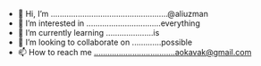 - 👋 Hi, I’m ....................................................@aliuzman
- 👀 I’m interested in .................................everything
- 🌱 I’m currently learning .....................is
- 💞️ I’m looking to collaborate on .............possible
- 📫 How to reach me ....................................aokavak@gmail.com

<!---
aliuzman/aliuzman is a ✨ special ✨ repository because its `README.md` (this file) appears on your GitHub profile.
You can click the Preview link to take a look at your changes.
--->

